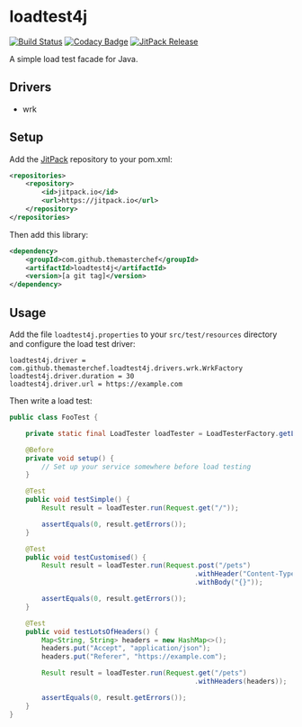 # loadtest4j

[![Build Status](https://travis-ci.org/themasterchef/loadtest4j.svg?branch=master)](https://travis-ci.org/themasterchef/loadtest4j)
[![Codacy Badge](https://api.codacy.com/project/badge/Grade/0dedacd1b10941df95f08ebe0774e2be)](https://www.codacy.com/app/themasterchef/loadtest4j)
[![JitPack Release](https://jitpack.io/v/com.github.themasterchef/loadtest4j.svg)](https://jitpack.io/#com.github.themasterchef/loadtest4j)

A simple load test facade for Java.

## Drivers

* wrk

## Setup

Add the [JitPack](https://jitpack.io) repository to your pom.xml:

```xml
<repositories>
    <repository>
        <id>jitpack.io</id>
        <url>https://jitpack.io</url>
    </repository>
</repositories>
```

Then add this library:

```xml
<dependency>
    <groupId>com.github.themasterchef</groupId>
    <artifactId>loadtest4j</artifactId>
    <version>[a git tag]</version>
</dependency>
```

## Usage

Add the file `loadtest4j.properties` to your `src/test/resources` directory and configure the load test driver:

```
loadtest4j.driver = com.github.themasterchef.loadtest4j.drivers.wrk.WrkFactory
loadtest4j.driver.duration = 30
loadtest4j.driver.url = https://example.com
```

Then write a load test:

```java
public class FooTest {

    private static final LoadTester loadTester = LoadTesterFactory.getLoadTester();

    @Before
    private void setup() {
        // Set up your service somewhere before load testing
    }

    @Test
    public void testSimple() {
        Result result = loadTester.run(Request.get("/"));

        assertEquals(0, result.getErrors());
    }

    @Test
    public void testCustomised() {
        Result result = loadTester.run(Request.post("/pets")
                                              .withHeader("Content-Type", "application/json")
                                              .withBody("{}"));

        assertEquals(0, result.getErrors());
    }

    @Test
    public void testLotsOfHeaders() {
        Map<String, String> headers = new HashMap<>();
        headers.put("Accept", "application/json");
        headers.put("Referer", "https://example.com");

        Result result = loadTester.run(Request.get("/pets")
                                              .withHeaders(headers));

        assertEquals(0, result.getErrors());
    }
}
```